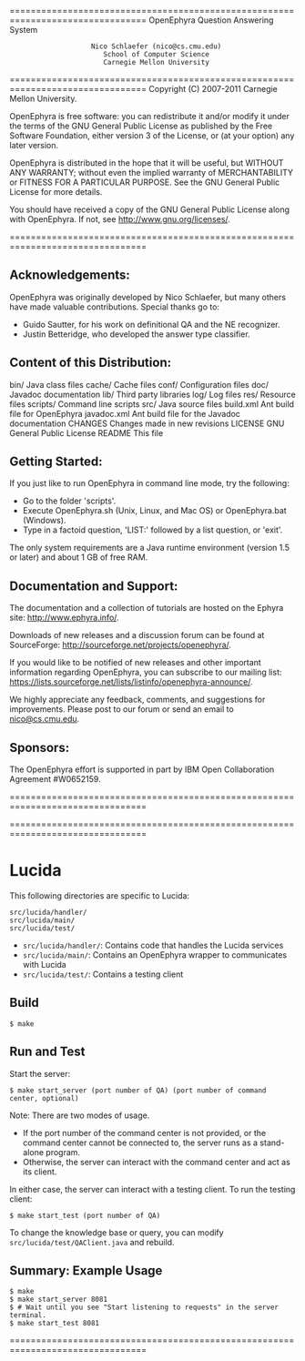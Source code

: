 ================================================================================
                      OpenEphyra Question Answering System

                        Nico Schlaefer (nico@cs.cmu.edu)
                           School of Computer Science
                           Carnegie Mellon University
================================================================================
Copyright (C) 2007-2011 Carnegie Mellon University.

OpenEphyra is free software: you can redistribute it and/or modify it under the
terms of the GNU General Public License as published by the Free Software
Foundation, either version 3 of the License, or (at your option) any later
version.

OpenEphyra is distributed in the hope that it will be useful, but WITHOUT ANY
WARRANTY; without even the implied warranty of MERCHANTABILITY or FITNESS FOR A
PARTICULAR PURPOSE. See the GNU General Public License for more details.

You should have received a copy of the GNU General Public License along with 
OpenEphyra. If not, see <http://www.gnu.org/licenses/>.

================================================================================

Acknowledgements:
-----------------

OpenEphyra was originally developed by Nico Schlaefer, but many others have made
valuable contributions. Special thanks go to:

- Guido Sautter, for his work on definitional QA and the NE recognizer.
- Justin Betteridge, who developed the answer type classifier.

Content of this Distribution:
-----------------------------

bin/           Java class files
cache/         Cache files
conf/          Configuration files
doc/           Javadoc documentation
lib/           Third party libraries
log/           Log files
res/           Resource files
scripts/       Command line scripts
src/           Java source files
build.xml      Ant build file for OpenEphyra
javadoc.xml    Ant build file for the Javadoc documentation
CHANGES        Changes made in new revisions
LICENSE        GNU General Public License
README         This file

Getting Started:
----------------

If you just like to run OpenEphyra in command line mode, try the following:

- Go to the folder 'scripts'.
- Execute OpenEphyra.sh (Unix, Linux, and Mac OS) or OpenEphyra.bat (Windows).
- Type in a factoid question, 'LIST:' followed by a list question, or 'exit'.

The only system requirements are a Java runtime environment (version 1.5 or
later) and about 1 GB of free RAM.

Documentation and Support:
--------------------------

The documentation and a collection of tutorials are hosted on the Ephyra site:
<http://www.ephyra.info/>.

Downloads of new releases and a discussion forum can be found at SourceForge:
<http://sourceforge.net/projects/openephyra/>.

If you would like to be notified of new releases and other important information
regarding OpenEphyra, you can subscribe to our mailing list:
<https://lists.sourceforge.net/lists/listinfo/openephyra-announce/>.

We highly appreciate any feedback, comments, and suggestions for improvements.
Please post to our forum or send an email to nico@cs.cmu.edu.

Sponsors:
---------

The OpenEphyra effort is supported in part by IBM Open Collaboration Agreement
\#W0652159.

================================================================================




================================================================================

# Lucida

This following directories are specific to Lucida:

```
src/lucida/handler/
src/lucida/main/
src/lucida/test/
```

- `src/lucida/handler/`: Contains code that handles the Lucida services
- `src/lucida/main/`: Contains an OpenEphyra wrapper to communicates with Lucida
- `src/lucida/test/`: Contains a testing client

## Build

```
$ make
```

## Run and Test

Start the server:

```
$ make start_server (port number of QA) (port number of command center, optional)
```

Note: There are two modes of usage. 
* If the port number of the command center is not provided,
or the command center cannot be connected to,
the server runs as a stand-alone program.
* Otherwise, the server can interact with the command center
and act as its client.

In either case, the server can interact with a testing client.
To run the testing client:

```
$ make start_test (port number of QA)
```

To change the knowledge base or query, you can modify `src/lucida/test/QAClient.java` and rebuild.

## Summary: Example Usage

```
$ make
$ make start_server 8081
$ # Wait until you see "Start listening to requests" in the server terminal.
$ make start_test 8081
```

================================================================================
